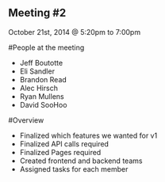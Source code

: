 Meeting #2
----------
October 21st, 2014 @ 5:20pm to 7:00pm

#People at the meeting
* Jeff Boutotte
* Eli Sandler
* Brandon Read
* Alec Hirsch
* Ryan Mullens
* David SooHoo

#Overview
* Finalized which features we wanted for v1
* Finalized API calls required
* Finalized Pages required
* Created frontend and backend teams
* Assigned tasks for each member